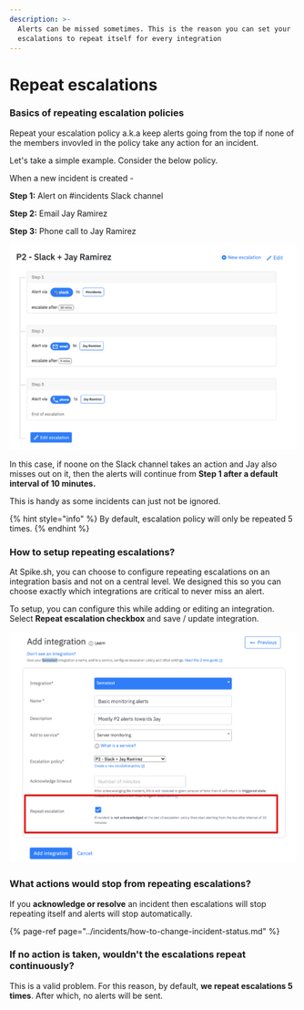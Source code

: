```yaml
---
description: >-
  Alerts can be missed sometimes. This is the reason you can set your
  escalations to repeat itself for every integration
---
```


# Repeat escalations

### Basics of repeating escalation policies

Repeat your escalation policy a.k.a keep alerts going from the top if none of the members invovled in the policy take any action for an incident.  

Let's take a simple example. Consider the below policy. 

When a new incident is created - 

**Step 1:** Alert on \#incidents Slack channel

**Step 2:** Email Jay Ramirez

**Step 3:** Phone call to Jay Ramirez 

![Example escalation policy](../.gitbook/assets/image%20%28128%29.png)

In this case, if noone on the Slack channel takes an action and Jay also misses out on it, then the alerts will continue from **Step 1 after a default interval of 10 minutes.** 

This is handy as some incidents can just not be ignored.

{% hint style="info" %}
By default, escalation policy will only be repeated 5 times.
{% endhint %}

### How to setup repeating escalations?

At Spike.sh, you can choose to configure repeating escalations on an integration basis and not on a central level. We designed this so you can choose exactly which integrations are critical to never miss an alert.

To setup, you can configure this while adding or editing an integration. Select **Repeat escalation checkbox** and save / update integration.

![Configure repeat escalations for any integration](../.gitbook/assets/image%20%2859%29.png)

 

### What actions would stop from repeating escalations?

If you **acknowledge or resolve** an incident then escalations will stop repeating itself and alerts will stop automatically. 

{% page-ref page="../incidents/how-to-change-incident-status.md" %}

### If no action is taken, wouldn't the escalations repeat continuously?

This is a valid problem. For this reason, by default, **we repeat escalations 5 times**. After which, no alerts will be sent.



